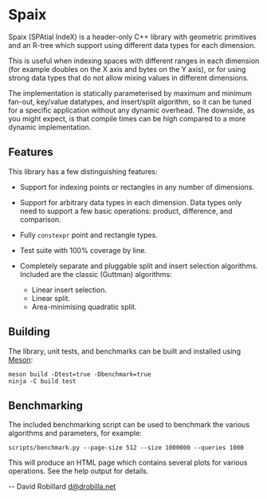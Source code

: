 Spaix
=====

Spaix (SPAtial IndeX) is a header-only C++ library with geometric primitives
and an R-tree which support using different data types for each dimension.

This is useful when indexing spaces with different ranges in each dimension
(for example doubles on the X axis and bytes on the Y axis), or for using
strong data types that do not allow mixing values in different dimensions.

The implementation is statically parameterised by maximum and minimum fan-out,
key/value datatypes, and insert/split algorithm, so it can be tuned for a
specific application without any dynamic overhead.  The downside, as you might
expect, is that compile times can be high compared to a more dynamic
implementation.

Features
--------

This library has a few distinguishing features:

 * Support for indexing points or rectangles in any number of dimensions.

 * Support for arbitrary data types in each dimension.  Data types only need to
   support a few basic operations: product, difference, and comparison.

 * Fully `constexpr` point and rectangle types.

 * Test suite with 100% coverage by line.

 * Completely separate and pluggable split and insert selection algorithms.
   Included are the classic (Guttman) algorithms:

   * Linear insert selection.
   * Linear split.
   * Area-minimising quadratic split.

Building
--------

The library, unit tests, and benchmarks can be built and installed using
[Meson](http://mesonbuild.com/):

    meson build -Dtest=true -Dbenchmark=true
    ninja -C build test

Benchmarking
------------

The included benchmarking script can be used to benchmark the various
algorithms and parameters, for example:

    scripts/benchmark.py --page-size 512 --size 1000000 --queries 1000

This will produce an HTML page which contains several plots for various
operations.  See the help output for details.

 -- David Robillard <d@drobilla.net>

